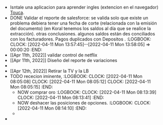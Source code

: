 - Isntale una aplicacion para aprender ingles (extencion en el navegador) [Touca](https://jointoucan.com/?noDashboardRedirect=true).
- DONE Validar el reporte de salesforce: se valida solo que existe un problema debiera tener una fecha de corte (relacionada con la emisión del documento) (en Koral tenemos los saldos al día que se realice la extracción). otras conclusiones. algunos saldos están des conciliados con los facturadores. Pagos duplicados con Depositos .
  :LOGBOOK:
  CLOCK: [2022-04-11 Mon 13:57:45]--[2022-04-11 Mon 13:58:05] =>  00:00:20
  :END:
- [[Apr 11th, 2022]] validar control de netflix
- [[Apr 11th, 2022]] Diseño del reporte de variaciones
-
- [[Apr 12th, 2022]] Retirar la TV y la LB
- TODO rececion iminente,
  :LOGBOOK:
  CLOCK: [2022-04-11 Mon 08:05:08]
  CLOCK: [2022-04-11 Mon 08:05:12]
  CLOCK: [2022-04-11 Mon 08:05:15]
  :END:
	- NOW  comprar oro
	  :LOGBOOK:
	  CLOCK: [2022-04-11 Mon 08:13:39]
	  CLOCK: [2022-04-11 Mon 08:13:41]
	  :END:
	- NOW deshacer las posiciones de opciones.
	  :LOGBOOK:
	  CLOCK: [2022-04-11 Mon 08:14:10]
	  :END:
	-
-